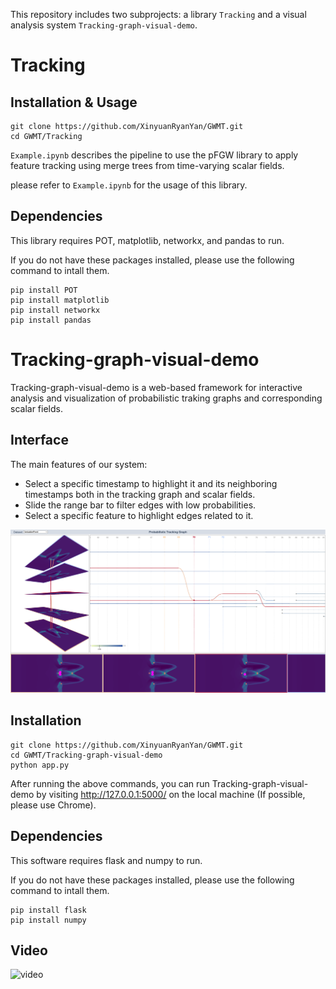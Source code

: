 This repository includes two subprojects: a library `Tracking` and a visual analysis system `Tracking-graph-visual-demo`.

# Tracking

## Installation & Usage
```
git clone https://github.com/XinyuanRyanYan/GWMT.git
cd GWMT/Tracking
```
`Example.ipynb` describes the pipeline to use the pFGW library to apply feature tracking using merge trees from time-varying scalar fields.

please refer to `Example.ipynb` for the usage of this library.


## Dependencies
This library requires POT, matplotlib, networkx, and pandas to run.

If you do not have these packages installed, please use the following command to intall them.

```
pip install POT
pip install matplotlib
pip install networkx
pip install pandas
```

# Tracking-graph-visual-demo
Tracking-graph-visual-demo is a web-based framework for interactive analysis and visualization of probabilistic traking graphs and corresponding scalar fields.

## Interface

The main features of our system:

* Select a specific timestamp to highlight it and its neighboring timestamps both in the tracking graph and scalar fields.
* Slide the range bar to filter edges with low probabilities.
* Select a specific feature to highlight edges related to it.

![interface](./Tracking-graph-visual-demo/static/assets/interface.png)



## Installation
```
git clone https://github.com/XinyuanRyanYan/GWMT.git
cd GWMT/Tracking-graph-visual-demo
python app.py
```

After running the above commands, you can run Tracking-graph-visual-demo by visiting http://127.0.0.1:5000/ on the local machine (If possible, please use Chrome).


## Dependencies
This software requires flask and numpy to run.

If you do not have these packages installed, please use the following command to intall them.

```
pip install flask
pip install numpy
```

## Video
![video](https://www.youtube.com/watch?v=WjFQ1kP2mk4)





